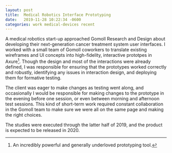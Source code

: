 ```yaml
---
layout: post
title:	Medical Robotics Interface Prototyping
date:   2019-11-28 10:22:34 -0600
categories: work medical-devices recent
--- 
```


A medical robotics start-up approached Gomoll Research and Design about developing their next-generation cancer treatment system user interfaces. I worked with a small team of Gomoll coworkers to translate existing wireframes and UI concepts into high-fidelity, interactive prototpes in Axure[^axure]. Though the design and most of the interactions were already defined, I was responsible for ensuring that the prototypes worked correctly and robustly, identifying any issues in interaction design, and deploying them for formative testing.

The client was eager to make changes as testing went along, and occasionally I would be responsible for making changes to the prototype in the evening before one session, or even between morning and afternoon test sessions. This kind of short-term work required constant collaboration in the Gomoll team to make sure we were all on the same page and making the right choices.

The studies were executed through the latter half of 2019, and the product is expected to be released in 2020.

[^axure]: An incredibly powerful and generally underloved prototyping tool.